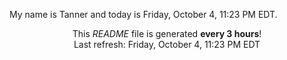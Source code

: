 My name is Tanner and today is Friday, October 4, 11:23 PM EDT.

<p align="center">This <i>README</i> file is generated <b>every 3 hours</b>!</br>Last refresh: Friday, October 4, 11:23 PM EDT<br /></p>
